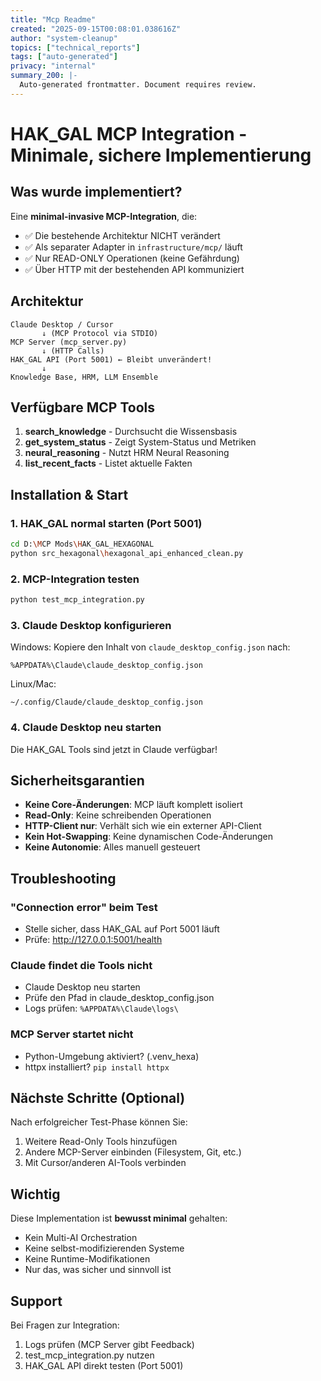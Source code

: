 ```yaml
---
title: "Mcp Readme"
created: "2025-09-15T00:08:01.038616Z"
author: "system-cleanup"
topics: ["technical_reports"]
tags: ["auto-generated"]
privacy: "internal"
summary_200: |-
  Auto-generated frontmatter. Document requires review.
---
```


# HAK_GAL MCP Integration - Minimale, sichere Implementierung

## Was wurde implementiert?

Eine **minimal-invasive MCP-Integration**, die:
- ✅ Die bestehende Architektur NICHT verändert
- ✅ Als separater Adapter in `infrastructure/mcp/` läuft
- ✅ Nur READ-ONLY Operationen (keine Gefährdung)
- ✅ Über HTTP mit der bestehenden API kommuniziert

## Architektur

```
Claude Desktop / Cursor
       ↓ (MCP Protocol via STDIO)
MCP Server (mcp_server.py)
       ↓ (HTTP Calls)
HAK_GAL API (Port 5001) ← Bleibt unverändert!
       ↓
Knowledge Base, HRM, LLM Ensemble
```

## Verfügbare MCP Tools

1. **search_knowledge** - Durchsucht die Wissensbasis
2. **get_system_status** - Zeigt System-Status und Metriken
3. **neural_reasoning** - Nutzt HRM Neural Reasoning
4. **list_recent_facts** - Listet aktuelle Fakten

## Installation & Start

### 1. HAK_GAL normal starten (Port 5001)
```bash
cd D:\MCP Mods\HAK_GAL_HEXAGONAL
python src_hexagonal\hexagonal_api_enhanced_clean.py
```

### 2. MCP-Integration testen
```bash
python test_mcp_integration.py
```

### 3. Claude Desktop konfigurieren

Windows: Kopiere den Inhalt von `claude_desktop_config.json` nach:
```
%APPDATA%\Claude\claude_desktop_config.json
```

Linux/Mac: 
```
~/.config/Claude/claude_desktop_config.json
```

### 4. Claude Desktop neu starten

Die HAK_GAL Tools sind jetzt in Claude verfügbar!

## Sicherheitsgarantien

- **Keine Core-Änderungen**: MCP läuft komplett isoliert
- **Read-Only**: Keine schreibenden Operationen
- **HTTP-Client nur**: Verhält sich wie ein externer API-Client
- **Kein Hot-Swapping**: Keine dynamischen Code-Änderungen
- **Keine Autonomie**: Alles manuell gesteuert

## Troubleshooting

### "Connection error" beim Test
- Stelle sicher, dass HAK_GAL auf Port 5001 läuft
- Prüfe: http://127.0.0.1:5001/health

### Claude findet die Tools nicht
- Claude Desktop neu starten
- Prüfe den Pfad in claude_desktop_config.json
- Logs prüfen: `%APPDATA%\Claude\logs\`

### MCP Server startet nicht
- Python-Umgebung aktiviert? (.venv_hexa)
- httpx installiert? `pip install httpx`

## Nächste Schritte (Optional)

Nach erfolgreicher Test-Phase können Sie:
1. Weitere Read-Only Tools hinzufügen
2. Andere MCP-Server einbinden (Filesystem, Git, etc.)
3. Mit Cursor/anderen AI-Tools verbinden

## Wichtig

Diese Implementation ist **bewusst minimal** gehalten:
- Kein Multi-AI Orchestration
- Keine selbst-modifizierenden Systeme  
- Keine Runtime-Modifikationen
- Nur das, was sicher und sinnvoll ist

## Support

Bei Fragen zur Integration:
1. Logs prüfen (MCP Server gibt Feedback)
2. test_mcp_integration.py nutzen
3. HAK_GAL API direkt testen (Port 5001)
